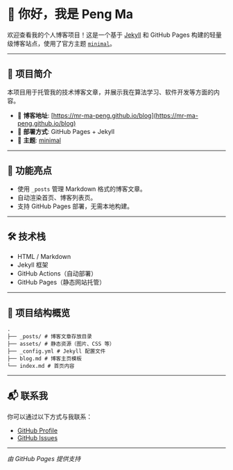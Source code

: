 # 👋 你好，我是 Peng Ma

欢迎查看我的个人博客项目！这是一个基于 [Jekyll](https://jekyllrb.com/) 和 GitHub Pages 构建的轻量级博客站点，使用了官方主题 [`minimal`](https://github.com/pages-themes/minimal)。

---

## 📖 项目简介

本项目用于托管我的技术博客文章，并展示我在算法学习、软件开发等方面的内容。

- 📝 **博客地址**: [https://mr-ma-peng.github.io/blog](https://mr-ma-peng.github.io/blog)
- 🚀 **部署方式**: GitHub Pages + Jekyll
- 🎨 **主题**: [minimal](https://github.com/pages-themes/minimal)

---

## 🧩 功能亮点

- 使用 `_posts` 管理 Markdown 格式的博客文章。
- 自动渲染首页、博客列表页。
- 支持 GitHub Pages 部署，无需本地构建。

---

## 🛠️ 技术栈

- HTML / Markdown
- Jekyll 框架
- GitHub Actions（自动部署）
- GitHub Pages（静态网站托管）

---

## 📁 项目结构概览

```text
. 
├── _posts/ # 博客文章存放目录 
├── assets/ # 静态资源（图片、CSS 等） 
├── _config.yml # Jekyll 配置文件 
├── blog.md # 博客主页模板 
└── index.md # 首页内容
```

---

## 📬 联系我

你可以通过以下方式与我联系：
- [GitHub Profile](https://github.com/mr-ma-peng)
- [GitHub Issues](https://github.com/mr-ma-peng/mr-ma-peng.github.io/issues)

---

_由 GitHub Pages 提供支持_
